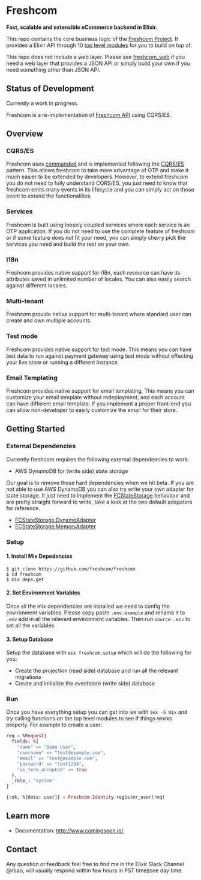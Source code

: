 # Freshcom

**Fast, scalable and extensible eCommerce backend in Elixir.**

This repo contains the core business logic of the [Freshcom Project](https://github.com/freshcom/freshcom). It provides a Elixir API through 10 [top level modules](https://github.com/freshcom/freshcom) for you to build on top of.

This repo does not include a web layer. Please see [freshcom_web](https://github.com/freshcom/freshcom_web) if you need a web layer that provides a JSON API or simply build your own if you need something other than JSON API.

## Status of Development

Currently a work in progress.

Freshcom is a re-implementation of [Freshcom API](https://github.com/freshcom/freshcom-api) using CQRS/ES.

## Overview

### CQRS/ES

Freshcom uses [commanded](https://github.com/commanded/commanded) and is implemented following the [CQRS/ES](http://cqrs.nu/Faq) pattern. This allows freshcom to take more advantage of OTP and make it much easier to be extended by developers. However, to extend freshcom you do not need to fully understand CQRS/ES, you just need to know that freshcom emits many events in its lifecycle and you can simply act on those event to extend the functionalities.

### Services

Freshcom is built using loosely coupled services where each service is an OTP application. If you do not need to use the complete feature of freshcom or if some feature does not fit your need, you can simply cherry pick the services you need and build the rest on your own.

### I18n

Freshcom provides native support for i18n, each resource can have its attributes saved in unlimited number of locales. You can also easily search against different locales.

### Multi-tenant

Freshcom provide native support for multi-tenant where standard user can create and own multiple accounts.

### Test mode

Freshcom provides native support for test mode. This means you can have test data to run against payment gateway using test mode without effecting your live store or running a different instance.

### Email Templating

Freshcom provides native support for email templating. This means you can customize your email template without redeployment, and each account can have different email template. If you implement a proper front-end you can allow non-developer to easily customize the email for their store.

## Getting Started

### External Dependencies

Currently freshcom requires the following external dependencies to work:

- AWS DynamoDB for (write side) state storage

Our goal is to remove these hard dependencies when we hit beta. If you are not able to use AWS DynamoDB you can also try write your own adapter for state storage. It just need to implement the [FCStateStorage](https://github.com/freshcom/freshcom/blob/master/base/fc_state_storage/lib/fc_state_storage.ex) behaviour and are pretty straight forward to write, take a look at the two default adapaters for reference.

- [FCStateStorage.DynamoAdapter](https://github.com/freshcom/freshcom/blob/master/base/fc_state_storage/lib/fc_state_storage/adapters/dynamo_adapter.ex)
- [FCStateStorage.MemoryAdapter](https://github.com/freshcom/freshcom/blob/master/base/fc_state_storage/lib/fc_state_storage/adapters/memory_adapter.ex)

### Setup

#### 1. Install Mix Depedencies

```
$ git clone https://github.com/freshcom/freshcom
$ cd freshcom
$ mix deps.get
```

#### 2. Set Environment Variables

Once all the mix dependencies are installed we need to config the environment variables. Please copy paste `.env.example` and rename it to `.env` add in all the relevant environment variables. Then run `source .env` to set all the variables.

#### 3. Setup Database

Setup the database with `mix freshcom.setup` which will do the following for you:

- Create the projection (read side) database and run all the relevant migrations
- Create and initialize the eventstore (write side) database

### Run

Once you have everything setup you can get into iex with `iex -S mix` and try calling functions on the top level modules to see if things works properly. For example to create a user:

```elixir
req = %Request{
  fields: %{
    "name" => "Demo User",
    "username" => "test@example.com",
    "email" => "test@example.com",
    "password" => "test1234",
    "is_term_accepted" => true
  },
  _role_: "system"
}

{:ok, %{data: user}} = Freshcom.Identity.register_user(req)
```

## Learn more

  * Documentation: http://www.comingsoon.io/

## Contact

Any question or feedback feel free to find me in the Elixir Slack Channel @rbao, will usually respond within few hours in PST timezone day time.
